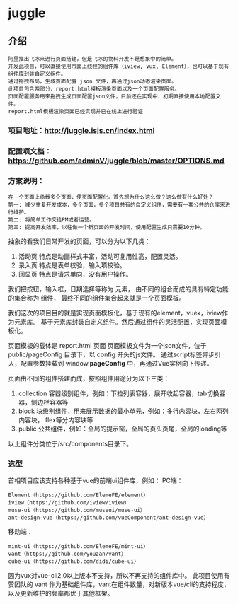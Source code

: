 # juggle

## 介绍
    阿里推出飞冰来进行页面搭建，但是飞冰的物料开发不是想象中的简单。
    开发此项目，可以直接使用市面上线程的组件库（iview, vux, Element），也可以基于现有组件库封装自定义组件。
    通过拖拽布局，生成页面配置 json 文件，再通过json动态渲染页面。
    此项目包含两部分，report.html模板渲染页面以及一个页面配置服务。
    页面配置服务用来拖拽生成页面配置json文件，目前还在实现中，初期直接使用本地配置文件。
    report.html模板渲染页面已经实现并已在线上进行验证
    
### 项目地址：http://juggle.isjs.cn/index.html

### 配置项文档：https://github.com/adminV/juggle/blob/master/OPTIONS.md

### 方案说明：
    在一个页面上承载多个页面，使页面配置化。首先想为什么这么做？这么做有什么好处？
    第一: 减少重复开发成本，多个页面，多个项目共有的自定义组件，需要有一套公共的仓库来进行维护。
    第二: 将简单工作交给PM或者运营。
    第三: 提高开发效率，以往做一个新页面的开发时间，使用配置生成只需要10分钟。
    
抽象的看我们日常开发的页面，可以分为以下几类：
1. 活动页  特点是动画样式丰富，活动可复用性高，配置灵活。
2. 录入页  特点是表单校验，输入项校验。
3. 回显页  特点是请求单向，没有用户操作。

我们把按钮，输入框，日期选择等称为 元素，
由不同的组合而成的具有特定功能的集合称为  组件，
最终不同的组件集合起来就是一个页面模板。

我们这次的项目目的就是实现页面模板化，基于现有的element，vuex，iview作为元素库。
基于元素库封装自定义组件。然后通过组件的灵活配置，实现页面模板化。

页面模板的载体是 report.html 页面
页面模板文件为一个json文件，位于 public/pageConfig 目录下，以 config 开头的js文件。
通过script标签异步引入，配置参数挂载到 window.__pageConfig__ 中，再通过Vue实例向下传递。

页面由不同的组件搭建而成，按照组件用途分为以下三类：
1. collection  容器级别组件，例如：下拉列表容器，展开收起容器，tab切换容器，侧边栏容器等
2. block  块级别组件，用来展示数据的最小单元，例如：多行内容块，左右两列内容块， flex等分内容块等
3. public  公共组件，例如：全局的提示窗，全局的页头页尾，全局的loading等

以上组件分类位于/src/components目录下。

### 选型
首相项目应该支持各种基于vue的前端ui组件库，例如：
PC端：

    Element（https://github.com/ElemeFE/element）
    iview（https://github.com/iview/iview）
    muse-ui（https://github.com/museui/muse-ui）
    ant-design-vue（https://github.com/vueComponent/ant-design-vue）
    
移动端：

    mint-ui（https://github.com/ElemeFE/mint-ui）
    vant（https://github.com/youzan/vant）
    cube-ui（https://github.com/didi/cube-ui）
    
因为vux对vue-cli2.0以上版本不支持，所以不再支持的组件库中。
此项目使用有赞团队的 vant 作为基础组件库，vant在组件数量，对新版本vue/cli的支持程度，以及更新维护的频率都优于其他框架。


